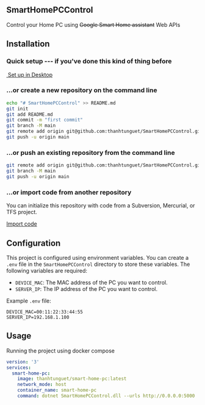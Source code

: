 SmartHomePCControl
------------------

Control your Home PC using ~~Google Smart Home assistant~~ Web APIs

## Installation

### Quick setup --- if you've done this kind of thing before

[ Set up in Desktop](x-github-client://openRepo/https://github.com/thanhtunguet/SmartHomePCControl)

### ...or create a new repository on the command line

```sh
echo "# SmartHomePCControl" >> README.md
git init
git add README.md
git commit -m "first commit"
git branch -M main
git remote add origin git@github.com:thanhtunguet/SmartHomePCControl.git
git push -u origin main
```

### ...or push an existing repository from the command line

```sh
git remote add origin git@github.com:thanhtunguet/SmartHomePCControl.git
git branch -M main
git push -u origin main
```

### ...or import code from another repository

You can initialize this repository with code from a Subversion, Mercurial, or TFS project.

[Import code](https://github.com/thanhtunguet/SmartHomePCControl/import)

## Configuration

This project is configured using environment variables. You can create a `.env` file in the `SmartHomePCControl` directory to store these variables. The following variables are required:

- `DEVICE_MAC`: The MAC address of the PC you want to control.
- `SERVER_IP`: The IP address of the PC you want to control.

Example `.env` file:

```
DEVICE_MAC=00:11:22:33:44:55
SERVER_IP=192.168.1.100
```

## Usage

Running the project using docker compose

```yml
version: '3'
services:
  smart-home-pc:
    image: thanhtunguet/smart-home-pc:latest
    network_mode: host
    container_name: smart-home-pc
    command: dotnet SmartHomePCControl.dll --urls http://0.0.0.0:5000
```
